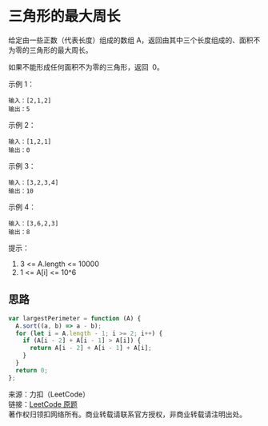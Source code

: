 # 三角形的最大周长

给定由一些正数（代表长度）组成的数组 A，返回由其中三个长度组成的、面积不为零的三角形的最大周长。

如果不能形成任何面积不为零的三角形，返回  0。

示例 1：

```text
输入：[2,1,2]
输出：5
```

示例 2：

```text
输入：[1,2,1]
输出：0
```

示例 3：

```text
输入：[3,2,3,4]
输出：10
```

示例 4：

```text
输入：[3,6,2,3]
输出：8
```

提示：

1. 3 <= A.length <= 10000
2. 1 <= A[i] <= 10^6

## 思路

```js
var largestPerimeter = function (A) {
  A.sort((a, b) => a - b);
  for (let i = A.length - 1; i >= 2; i++) {
    if (A[i - 2] + A[i - 1] > A[i]) {
      return A[i - 2] + A[i - 1] + A[i];
    }
  }
  return 0;
};
```

来源：力扣（LeetCode）  
链接：[LeetCode 原题](https://leetcode-cn.com/problems/largest-perimeter-triangle)  
著作权归领扣网络所有。商业转载请联系官方授权，非商业转载请注明出处。
